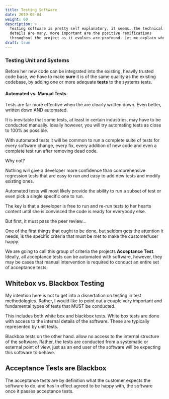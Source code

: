 ```yaml
---
title: Testing Software
date: 2019-05-04
weight: 60
description: >
  Testing software is pretty self explanatory, it seems. The technical
  details are many, more important are the positive ramifications
  throughout the project as it evolves are profound. Let me explain why ...
draft: true
---
```


### Testing Unit and Systems

Before her new code can be integrated into the existing, heavily
trusted code base, we have to make **sure** it is of the same quality
as the existing codebase, by adding one or more adequate **tests** to
the systems tests.

#### Automated vs. Manual Tests

Tests are far more effective when the are clearly written down. Even
better, written down AND automated.

It is inevitable that some tests, at least in certain industries,
may have to be conducted manually. Ideally however, you
will try automating tests as close to 100% as possible.

With automated tests it will be common to run a complete suite of
tests for every software change, every fix, every addition of new
code and even a complete test run after removing dead code.

Why not?

Nothing will give a developer more confidence than comprehensive
regression tests that are easy to run and easy to add new tests and
modify existing ones.

Automated tests will most likely provide the ability to run a subset
of test or even pick a single specific one to run.

The key is that a developer is free to run and re-run tests to her
hearts content until she is convinced the code is ready for everybody
else.

But first, it must pass the peer review...


One of the first things that ought to be done, but seldom gets the
attention it needs, is the specific criteria that must be met to make
the customer/user happy. 

We are going to call this group of criteria the projects **Acceptance
Test**. Ideally, all acceptance tests can be automated with software,
however, they may be cases that manual intervention is required to
conduct an entire set of acceptance tests.

## Whitebox vs. Blackbox Testing

My intention here is not to get into a dissertation on testing in test
methodologies. Rather, I would like to point out a couple very
important and fundamental types of tests that MUST be conducted.

This includes both white box and blackbox tests. White box tests are
done with access to the internal details of the software. These are
typically represented by unit tests.

Blackbox tests on the other hand. allow no access to the internal structure
of the software. Rather, the tests are conducted from a systematic or
external point of view, just as an end user of the software will be
expecting this software to behave. 

## Acceptance Tests are Blackbox

The acceptance tests are by definition what the customer expects the
software to do, and has in effect agreed to be happy with, the software
once it passes acceptance tests.

